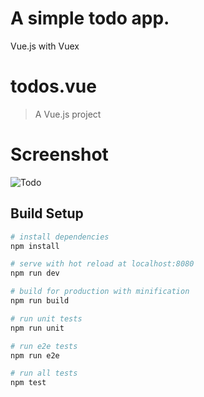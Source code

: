 # A simple todo app.

Vue.js with Vuex

# todos.vue

> A Vue.js project

# Screenshot
![Todo](http://imgur.com/TvWMZzi.png)

## Build Setup

``` bash
# install dependencies
npm install

# serve with hot reload at localhost:8080
npm run dev

# build for production with minification
npm run build

# run unit tests
npm run unit

# run e2e tests
npm run e2e

# run all tests
npm test
```
